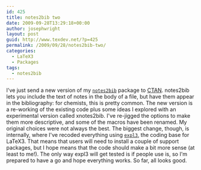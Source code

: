 ```yaml
---
id: 425
title: notes2bib two
date: 2009-09-28T13:29:18+00:00
author: josephwright
layout: post
guid: http://www.texdev.net/?p=425
permalink: /2009/09/28/notes2bib-two/
categories:
  - LaTeX3
  - Packages
tags:
  - notes2bib
---
```

I've just send a new version of my [`notes2bib`](https://ctan.org/pkg/notes2bib) package to [CTAN](https://www.ctan.org). notes2bib lets you include the text of notes in the body of a file, but have them appear in the bibliography: for chemists, this is pretty common. The new version is a re-working of the existing code plus some ideas I explored with an experimental version called xnotes2bib. I've re-jigged the options to make them more descriptive, and some of the macros have been renamed. My original choices were not always the best. The biggest change, though, is internally, where I've recoded everything using [`expl3`](https://ctan.org/pkg/l3kernel), the coding base for LaTeX3. That means that users will need to install a couple of support packages, but I hope means that the code should make a bit more sense (at least to me!). The only way expl3 will get tested is if people use is, so I'm prepared to have a go and hope everything works. So far, all looks good.

